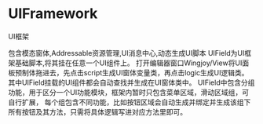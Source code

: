 # UIFramework
UI框架

包含模态窗体,Addressable资源管理,UI消息中心,动态生成UI脚本
UIField为UI框架基础脚本,将其挂在任意一个UI组件上。
打开编辑器窗口Wingjoy/View将UI面板预制体拖进去，先点击script生成UI窗体变量类，再点击logic生成UI逻辑类。
其中UIField挂载的UI组件都会自动查找并生成在UI窗体类中。
UIField中包含分组功能，用于区分一个UI功能模块，框架内暂时只包含菜单区域，滑动区域组，可自行扩展，
每个组包含不同功能，比如按钮区域会自动生成并绑定并生成该组下所有按钮及其方法，只需将具体逻辑写进对应方法里即可。

